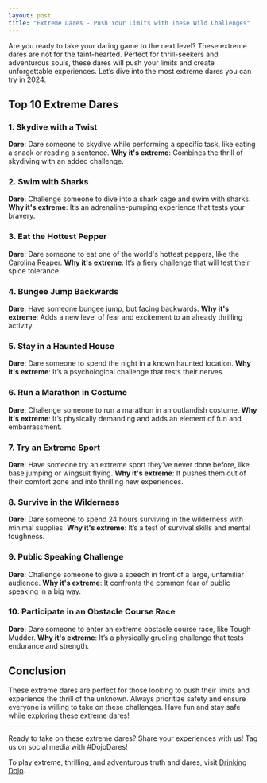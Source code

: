 ```yaml
---
layout: post
title: "Extreme Dares - Push Your Limits with These Wild Challenges"
---
```


Are you ready to take your daring game to the next level? These extreme dares are not for the faint-hearted. Perfect for thrill-seekers and adventurous souls, these dares will push your limits and create unforgettable experiences. Let’s dive into the most extreme dares you can try in 2024.

## Top 10 Extreme Dares

### 1. Skydive with a Twist
**Dare**: Dare someone to skydive while performing a specific task, like eating a snack or reading a sentence.
**Why it's extreme**: Combines the thrill of skydiving with an added challenge.

### 2. Swim with Sharks
**Dare**: Challenge someone to dive into a shark cage and swim with sharks.
**Why it's extreme**: It’s an adrenaline-pumping experience that tests your bravery.

### 3. Eat the Hottest Pepper
**Dare**: Dare someone to eat one of the world's hottest peppers, like the Carolina Reaper.
**Why it's extreme**: It’s a fiery challenge that will test their spice tolerance.

### 4. Bungee Jump Backwards
**Dare**: Have someone bungee jump, but facing backwards.
**Why it's extreme**: Adds a new level of fear and excitement to an already thrilling activity.

### 5. Stay in a Haunted House
**Dare**: Dare someone to spend the night in a known haunted location.
**Why it's extreme**: It’s a psychological challenge that tests their nerves.

### 6. Run a Marathon in Costume
**Dare**: Challenge someone to run a marathon in an outlandish costume.
**Why it's extreme**: It’s physically demanding and adds an element of fun and embarrassment.

### 7. Try an Extreme Sport
**Dare**: Have someone try an extreme sport they've never done before, like base jumping or wingsuit flying.
**Why it's extreme**: It pushes them out of their comfort zone and into thrilling new experiences.

### 8. Survive in the Wilderness
**Dare**: Dare someone to spend 24 hours surviving in the wilderness with minimal supplies.
**Why it's extreme**: It’s a test of survival skills and mental toughness.

### 9. Public Speaking Challenge
**Dare**: Challenge someone to give a speech in front of a large, unfamiliar audience.
**Why it's extreme**: It confronts the common fear of public speaking in a big way.

### 10. Participate in an Obstacle Course Race
**Dare**: Dare someone to enter an extreme obstacle course race, like Tough Mudder.
**Why it's extreme**: It’s a physically grueling challenge that tests endurance and strength.

## Conclusion

These extreme dares are perfect for those looking to push their limits and experience the thrill of the unknown. Always prioritize safety and ensure everyone is willing to take on these challenges. Have fun and stay safe while exploring these extreme dares!

---

Ready to take on these extreme dares? Share your experiences with us! Tag us on social media with #DojoDares!

To play extreme, thrilling, and adventurous truth and dares, visit [Drinking Dojo](https://www.drinkingdojo.com).